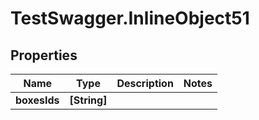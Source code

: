 # TestSwagger.InlineObject51

## Properties

Name | Type | Description | Notes
------------ | ------------- | ------------- | -------------
**boxesIds** | **[String]** |  | 


